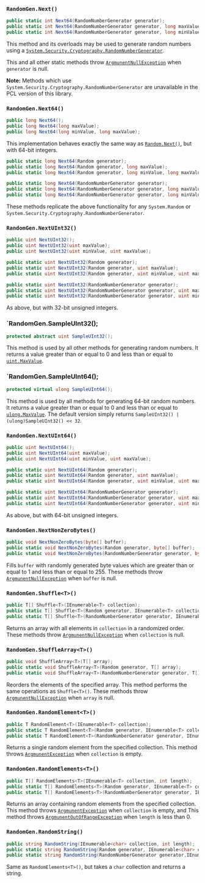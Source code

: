 ﻿### `RandomGen.Next()`
```C#
public static int Next64(RandomNumberGenerator generator);
public static int Next64(RandomNumberGenerator generator, long maxValue);
public static int Next64(RandomNumberGenerator generator, long minValue, long maxValue);
```
This method and its overloads may be used to generate random numbers using a [`System.Security.Cryptography.RandomNumberGenerator`](https://msdn.microsoft.com/en-us/library/system.security.cryptography.randomnumbergenerator.aspx).

This and all other static methods throw [`ArgmunentNullException`](https://msdn.microsoft.com/en-us/library/system.argumentnullexception.aspx) when `generator` is null.

**Note:** Methods which use `System.Security.Cryptography.RandomNumberGenerator` are unavailable in the PCL version of this library.

### `RandomGen.Next64()`
```C#
public long Next64();
public long Next64(long maxValue);
public long Next64(long minValue, long maxValue);
```
This implementation behaves exactly the same way as [`Random.Next()`](https://msdn.microsoft.com/en-us/library/system.random.next.aspx), but with 64-bit integers.

```C#
public static long Next64(Random generator);
public static long Next64(Random generator, long maxValue);
public static long Next64(Random generator, long minValue, long maxValue);

public static long Next64(RandomNumberGenerator generator);
public static long Next64(RandomNumberGenerator generator, long maxValue);
public static long Next64(RandomNumberGenerator generator, long minValue, long maxValue);
```
These methods replicate the above functionality for any `System.Random` or `System.Security.Cryptography.RandomNumberGenerator`.

### `RandomGen.NextUInt32()`
```C#
public uint NextUInt32();
public uint NextUInt32(uint maxValue);
public uint NextUInt32(uint minValue, uint maxValue);

public static uint NextUInt32(Random generator);
public static uint NextUInt32(Random generator, uint maxValue);
public static uint NextUInt32(Random generator, uint minValue, uint maxValue);

public static uint NextUInt32(RandomNumberGenerator generator);
public static uint NextUInt32(RandomNumberGenerator generator, uint maxValue);
public static uint NextUInt32(RandomNumberGenerator generator, uint minValue, uint maxValue);
```
As above, but with 32-bit unsigned integers.

### `RandomGen.SampleUInt32();
```C#
protected abstract uint SampleUInt32();
```
This method is used by all other methods for generating random numbers. It returns a value greater than or equal to 0 and less than or equal to [`uint.MaxValue`](https://msdn.microsoft.com/en-us/library/system.uint32.maxvalue.aspx).

### `RandomGen.SampleUInt64();
```C#
protected virtual ulong SampleUInt64();
```
This method is used by all methods for generating 64-bit random numbers. It returns a value greater than or equal to 0 and less than or equal to [`ulong.MaxValue`](https://msdn.microsoft.com/en-us/library/system.uint64.maxvalue.aspx). The default version simply returns `SampleUInt32() | (ulong)SampleUInt32() << 32`.


### `RandomGen.NextUInt64()`
```C#
public uint NextUInt64();
public uint NextUInt64(uint maxValue);
public uint NextUInt64(uint minValue, uint maxValue);

public static uint NextUInt64(Random generator);
public static uint NextUInt64(Random generator, uint maxValue);
public static uint NextUInt64(Random generator, uint minValue, uint maxValue);

public static uint NextUInt64(RandomNumberGenerator generator);
public static uint NextUInt64(RandomNumberGenerator generator, uint maxValue);
public static uint NextUInt64(RandomNumberGenerator generator, uint minValue, uint maxValue);
```
As above, but with 64-bit unsigned integers.

### `RandomGen.NextNonZeroBytes()`
```C#
public void NextNonZeroBytes(byte[] buffer);
public static void NextNonZeroBytes(Random generator, byte[] buffer);
public static void NextNonZeroBytes(RandomNumberGenerator generator, byte[] buffer);
```
Fills `buffer` with randomly generated byte values which are greater than or equal to 1 and less than or equal to 255. These methods throw [`ArgmunentNullException`](https://msdn.microsoft.com/en-us/library/system.argumentnullexception.aspx) when `buffer` is null.

### `RandomGen.Shuffle<T>()`
```C#
public T[] Shuffle<T>(IEnumerable<T> collection);
public static T[] Shuffle<T>(Random generator, IEnumerable<T> collection);
public static T[] Shuffle<T>(RandomNumberGenerator generator, IEnumerable<T> collection);
```
Returns an array with all elements in `collection` in a randomized order. These methods throw [`ArgmunentNullException`](https://msdn.microsoft.com/en-us/library/system.argumentnullexception.aspx) when `collection` is null.

### `RandomGen.ShuffleArray<T>()`
```C#
public void ShuffleArray<T>(T[] array);
public static void ShuffleArray<T>(Random generator, T[] array);
public static void ShuffleArray<T>(RandomNumberGenerator generator, T[] array);
```
Reorders the elements of the specified array. This method performs the same operations as `Shuffle<T>()`. These methods throw [`ArgmunentNullException`](https://msdn.microsoft.com/en-us/library/system.argumentnullexception.aspx) when `array` is null.

### `RandomGen.RandomElement<T>()`
```C#
public T RandomElement<T>(IEnumerable<T> collection);
public static T RandomElement<T>(Random generator, IEnumerable<T> collection);
public static T RandomElement<T>(RandomNumberGenerator generator, IEnumerable<T> collection);
```
Returns a single random element from the specified collection. This method throws [`ArgmunentException`](https://msdn.microsoft.com/en-us/library/system.argumentexception.aspx) when `collection` is empty.

### `RandomGen.RandomElements<T>()`
```C#
public T[] RandomElements<T>(IEnumerable<T> collection, int length);
public static T[] RandomElements<T>(Random generator, IEnumerable<T> collection, int length);
public static T[] RandomElements<T>(RandomNumberGenerator generator, IEnumerable<T> collection, int length);
```
Returns an array containing random elements from the specified collection. This method throws [`ArgmunentException`](https://msdn.microsoft.com/en-us/library/system.argumentexception.aspx) when `collection` is empty, and  This method throws [`ArgmunentOutOfRangeException`](https://msdn.microsoft.com/en-us/library/system.argumentoutofrangeexception.aspx) when `length` is less than 0.

### `RandomGen.RandomString()`
```C#
public string RandomString(IEnumerable<char> collection, int length);
public static string RandomString(Random generator, IEnumerable<char> collection, int length);
public static string RandomString(RandomNumberGenerator generator,IEnumerable<char> collection, int length);
```

Same as `RandomElements<T>()`, but takes a `char` collection and returns a string.
